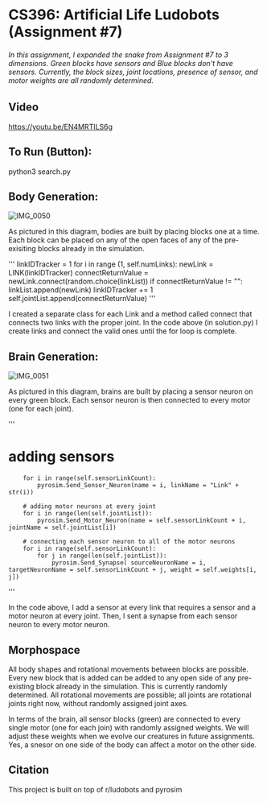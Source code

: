# CS396: Artificial Life Ludobots (Assignment #7)
###### In this assignment, I expanded the snake from Assignment #7 to 3 dimensions. Green blocks have sensors and Blue blocks don't have sensors. Currently, the block sizes, joint locations, presence of sensor, and motor weights are all randomly determined.

## Video
https://youtu.be/EN4MRTILS6g

## To Run (Button):
python3 search.py

## Body Generation:
![IMG_0050](https://user-images.githubusercontent.com/22042474/220227572-204d466c-ece1-4970-94c2-3ddbe892966b.jpg)

As pictured in this diagram, bodies are built by placing blocks one at a time. Each block can be placed on any of the open faces of any of the pre-exisiting blocks already in the simulation.

'''
linkIDTracker = 1
        for i in range (1, self.numLinks):
            newLink = LINK(linkIDTracker)
            connectReturnValue = newLink.connect(random.choice(linkList))
            if connectReturnValue != "":
                linkList.append(newLink)
                linkIDTracker += 1
                self.jointList.append(connectReturnValue)
'''

I created a separate class for each Link and a method called connect that connects two links with the proper joint. In the code above (in solution.py) I create links and connect the valid ones until the for loop is complete.

## Brain Generation:
![IMG_0051](https://user-images.githubusercontent.com/22042474/220227592-4287f03a-50d4-4369-ad41-a70162fad6f4.jpg)

As pictured in this diagram, brains are built by placing a sensor neuron on every green block. Each sensor neuron is then connected to every motor (one for each joint).

'''
# adding sensors
        for i in range(self.sensorLinkCount):
            pyrosim.Send_Sensor_Neuron(name = i, linkName = "Link" + str(i))

        # adding motor neurons at every joint
        for i in range(len(self.jointList)):
            pyrosim.Send_Motor_Neuron(name = self.sensorLinkCount + i, jointName = self.jointList[i])

        # connecting each sensor neuron to all of the motor neurons
        for i in range(self.sensorLinkCount):
            for j in range(len(self.jointList)):
                pyrosim.Send_Synapse( sourceNeuronName = i, targetNeuronName = self.sensorLinkCount + j, weight = self.weights[i, j])
'''

In the code above, I add a sensor at every link that requires a sensor and a motor neuron at every joint. Then, I sent a synapse from each sensor neuron to every motor neuron.

## Morphospace
All body shapes and rotational movements between blocks are possible. Every new block that is added can be added to any open side of any pre-existing block already in the simulation. This is currently randomly determined. All rotational movements are possible; all joints are rotational joints right now, without randomly assigned joint axes.

In terms of the brain, all sensor blocks (green) are connected to every single motor (one for each join) with randomly assigned weights. We will adjust these weights when we evolve our creatures in future assignments. Yes, a snesor on one side of the body can affect a motor on the other side.

## Citation
This project is built on top of r/ludobots and pyrosim
